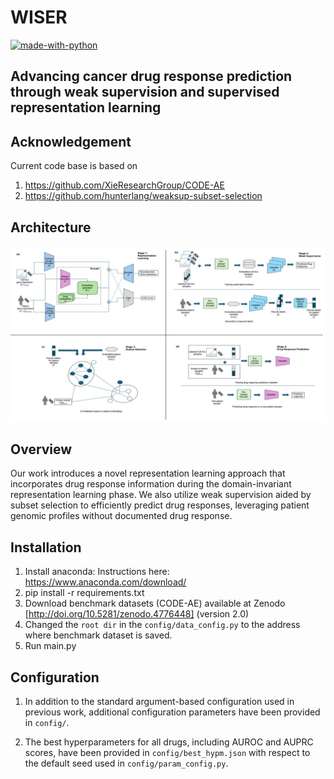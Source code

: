 # WISER
[![made-with-python](https://img.shields.io/badge/Made%20with-Python3-1f425f.svg?color=purple)](https://www.python.org/)
## Advancing cancer drug response prediction through weak supervision and supervised representation learning
## Acknowledgement
Current code base is based on 
1. https://github.com/XieResearchGroup/CODE-AE
2. https://github.com/hunterlang/weaksup-subset-selection  
## Architecture
![architecture](./images/arch.png?raw=true)
## Overview 
Our work introduces a novel representation learning approach that incorporates drug response information during the domain-invariant representation learning phase. We also utilize weak supervision aided by subset selection to efficiently predict drug responses, leveraging patient genomic profiles without documented drug response.
## Installation
1. Install anaconda:
Instructions here: https://www.anaconda.com/download/
2. pip install -r requirements.txt
3. Download benchmark datasets (CODE-AE) available at Zenodo [http://doi.org/10.5281/zenodo.4776448]   (version 2.0)
4. Changed the `root dir` in the `config/data_config.py` to the address where benchmark dataset is saved.
5. Run main.py

## Configuration
1. In addition to the standard argument-based configuration used in previous work, additional configuration parameters have been provided in `config/`.

2. The best hyperparameters for all drugs, including AUROC and AUPRC scores, have been provided in `config/best_hypm.json` with respect to the default seed used in `config/param_config.py`.
